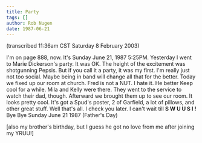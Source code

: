 ```yaml
---
title: Party
tags: []
author: Rob Nugen
date: 1987-06-21
---
```


<p class=note>(transcribed 11:36am CST Saturday 8 February 2003)</p>

<p>I'm on page 888, now.  It's Sunday June 21, 1987 5:25PM.  Yesterday
I went to Marie Dickerson's party.  It was OK. The height of the
excitement was shotgunning Pepsis.  But if you call it a party, it was
my first.  I'm really just not too social.  Maybe being in band will
change all that for the better.  Today we fixed up our room at church.
Fred is not a NUT.  I hate it.  He better Keep cool for a while.  Mila
and Kelly were there.  They went to the service to watch their dad,
though.  Afterward we brought them up to see our room.  It looks
pretty cool.  It's got a Spud's poster, 2 of Garfield, a lot of
pillows, and other great stuff.  Well that's all.  I check you later.
I can't wait till <b>S W U U S I !</b> Bye Bye Sunday June 21 1987
(Father's Day)</p>

<p class=message>[also my brother's birthday, but I guess he got no
love from me after joining my YRUU!]</p>

